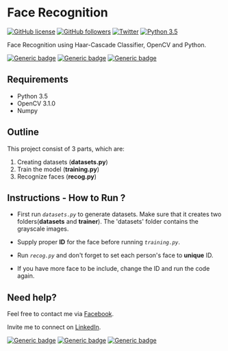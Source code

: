 # Face Recognition
[![GitHub license](https://img.shields.io/github/license/vinitshahdeo/FaceRecognition.svg?style=social)](https://github.com/vinitshahdeo/FaceRecognition/blob/master/LICENSE) [![GitHub followers](https://img.shields.io/github/followers/vinitshahdeo.svg?label=Follow&style=social)](https://github.com/vinitshahdeo/) 
[![Twitter](https://img.shields.io/twitter/url/https/github.com/vinitshahdeo/FaceRecognition.svg?style=social)](https://twitter.com/intent/tweet?text=Face%20Recognition%20Project%20by%20@Vinit_Shahdeo:&url=https%3A%2F%2Fgithub.com%2Fvinitshahdeo%2FFaceRecognition) [![Python 3.5](https://img.shields.io/badge/python-3.5-blue.svg?style=social)](https://www.python.org/downloads/release/python-350/)

Face Recognition using Haar-Cascade Classifier, OpenCV and Python.

[![Generic badge](https://img.shields.io/badge/Face-Recognition-blue.svg?style=for-the-badge)](https://github.com/vinitshahdeo/FaceRecognition) 
[![Generic badge](https://img.shields.io/badge/Open-CV-orange.svg?style=for-the-badge)](https://github.com/vinitshahdeo/) [![Generic badge](https://img.shields.io/badge/HaarCascade-Classifier-teal.svg?style=for-the-badge)](https://github.com/vinitshahdeo/)

## Requirements
- Python 3.5
- OpenCV 3.1.0
- Numpy


## Outline

This project consist of 3 parts, which are:

1. Creating datasets (**datasets.py**)
2. Train the model (**training.py**)
3. Recognize faces (**recog.py**)

## Instructions - How to Run ?

 - First run *`datasets.py`* to generate datasets. Make sure that it creates two folders(**datasets** and **trainer**). The 'datasets' folder contains the grayscale images.
 
 - Supply proper **ID** for the face before running *`training.py`*.
 
 - Run *`recog.py`* and don't forget to set each person's face to **unique** ID.
 
 - If you have more face to be include, change the ID and run the code again.
 
 ## Need help?

Feel free to contact me via [Facebook](https://www.facebook.com/vinit.shahdeo).

Invite me to connect on [LinkedIn](https://www.linkedin.com/in/vinitshahdeo/).

[![Generic badge](https://img.shields.io/badge/facebook-add-blue.svg)](https://www.facebook.com/vinit.shahdeo) [![Generic badge](https://img.shields.io/badge/quora-ask-red.svg)](https://www.quora.com/profile/Vinit-Shahdeo-1) [![Generic badge](https://img.shields.io/badge/instagram-follow-yellow.svg)](https://www.instagram.com/vinitshahdeo/)
